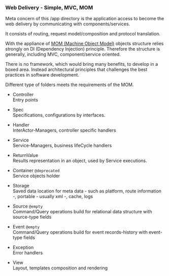 ### Web Delivery - Simple, MVC, MOM

Meta concern of this /app directory is the application access 
to become the web delivery by communicating with components/services.

It consists of routing, request model/composition and protocol translation.  

With the appliance of [MOM (Machine Object Model)](http://webist.nl/articles/machine-object-model.md)
objects structure relies strongly on DI (Dependency Injection) principle.
Therefore the structure is generally, including MVC, component/service oriented.  

There is no framework, which would bring many benefits, to develop in a boxed area.
Instead architectural principles that challenges the best practices in software development.

Different type of folders meets the requirements of the MOM.


+ Controller   
Entry points 

+ Spec  
Specifications, configurations by interfaces. 

+ Handler  
InterActor-Managers, controller specific handlers  

+ Service  
Service-Managers, business lifeCycle handlers  

+ ReturnValue   
Results representation in an object, used by Service executions.  

+ Container  ``` @deprecated ```   
Service objects holder  

+ Storage  
Saved data location for meta data - such as platform, route information -,  portable - usually xml -, cache, logs 

+ Source  ``` @empty ```   
Command/Query operations build for relational data structure with source-type fields
 
+ Event  ``` @empty ```   
Command/Query operations build for event records-history with event-type fields

+ Exception   
Error handlers  

+ View  
Layout, templates composition and rendering



   